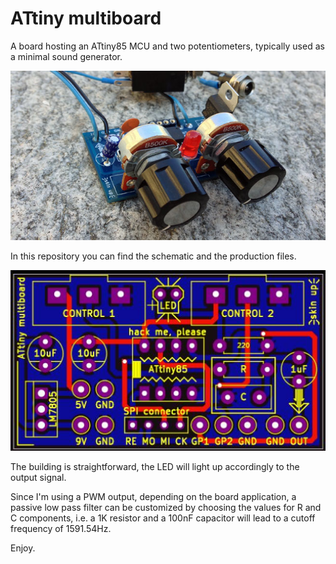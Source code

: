 # ATtiny multiboard

A board hosting an ATtiny85 MCU and two potentiometers, typically used as a minimal sound generator.

![ATtiny multiboard](Images/ATtiny_multiboard.jpg)

In this repository you can find the schematic and the production files.

![ATtiny multiboard](Images/ATtiny_GerberView.jpg)

The building is straightforward, the LED will light up accordingly to the output signal.

Since I'm using a PWM output, depending on the board application, a passive low pass filter can be customized by choosing
the values for R and C components,  i.e. a 1K resistor and a 100nF capacitor will lead to a cutoff frequency of 1591.54Hz.

Enjoy.
